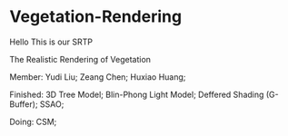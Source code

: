 # Vegetation-Rendering

Hello	This is our SRTP

The Realistic Rendering of Vegetation

Member:
Yudi Liu;
Zeang Chen;
Huxiao Huang;

Finished:
3D Tree Model;
Blin-Phong Light Model;
Deffered Shading (G-Buffer);
SSAO;

Doing:
CSM;
